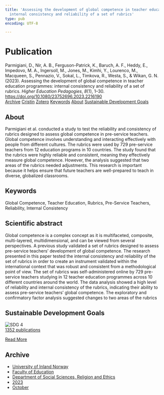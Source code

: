 ```yaml
---
title: 'Assessing the development of global competence in teacher education programmes:
  internal consistency and reliability of a set of rubrics'
type: pub
encoding: UTF-8

---
```

<h1>Publication</h1>
<article id="csl-bib-container-BMM22XHE" class="csl-bib-container">
  <div class="csl-bib-body"> <div class="csl-entry">Parmigiani, D., Nir, A. B., Ferguson-Patrick, K., Baruch, A. F., Heddy, E., Impedovo, M. A., Ingersoll, M., Jones, M., Kimhi, Y., Lourenco, M., Macqueen, S., Pennazio, V., Sokal, L., Timkova, R., Westa, S., &#38; Wikan, G. N. (2023). Assessing the development of global competence in teacher education programmes: internal consistency and reliability of a set of rubrics. <i>Higher Education Pedagogies</i>, <i>8</i>(1), 1–30. <a href="https://doi.org/10.1080/23752696.2023.2216190">https://doi.org/10.1080/23752696.2023.2216190</a></div> </div>
  <div class="csl-bib-buttons">
    <a href="#taxonomy-article-BMM22XHE" alt="archive" class="csl-bib-button">Archive</a>
    <a href="https://app.cristin.no/results/show.jsf?id=2190616" alt="Cristin" class="csl-bib-button">Cristin</a>
    <a href="http://zotero.org/groups/5881554/items/BMM22XHE" alt="Zotero" class="csl-bib-button">Zotero</a>
    <a href="#keywords-article-BMM22XHE" alt="keywords" class="csl-bib-button">Keywords</a>
    <a href="#about-article-BMM22XHE" alt="about_pub" class="csl-bib-button">About</a>
    <a href="#sdg-article-BMM22XHE" alt="sdg" class="csl-bib-button">Sustainable Development Goals</a>
  </div>
  <div id="csl-bib-meta-container-BMM22XHE"></div>
</article>
<div id="csl-bib-meta-BMM22XHE" class="csl-bib-meta">
  <article id="about-article-BMM22XHE" class="about_pub-article">
    <h1>About</h1>
    Parmigiani et al. conducted a study to test the reliability and consistency of rubrics designed to assess global competence in pre-service teachers. Global competence involves understanding and interacting effectively with people from different cultures. The rubrics were used by 729 pre-service teachers from 12 education programs in 10 countries. The study found that the rubrics were highly reliable and consistent, meaning they effectively measure global competence. However, the analysis suggested that two areas of the rubrics needed adjustments. This research is important because it helps ensure that future teachers are well-prepared to teach in diverse, globalized classrooms.
  </article>
  <article id="keywords-article-BMM22XHE" class="keywords-article">
    <h1>Keywords</h1>
    Global Competence, Teacher Education, Rubrics, Pre-Service Teachers, Reliability, Internal Consistency
  </article>
  <article id="abstract-article-BMM22XHE" class="abstract-article">
    <h1>Scientific abstract</h1>
    Global competence is a complex concept as it is multifaceted, composite, multi-layered, multidimensional, and can be viewed from several perspectives. A previous study validated a set of rubrics designed to assess pre-service teachers’ development of global competence. The research presented in this paper tested the internal consistency and reliability of the set of rubrics in order to create an instrument validated within the international context that was robust and consistent from a methodological point of view. The set of rubrics was self-administered online by 729 pre-service teachers studying in 12 teacher education programmes across 10 different countries around the world. The data analysis showed a high level of reliability and internal consistency of the rubrics, indicating their ability to assess pre-service teachers’ global competence. The exploratory and confirmatory factor analysis suggested changes to two areas of the rubrics
  </article>
  <article id="sdg-article-BMM22XHE" class="sdg-article">
    <h1>Sustainable Development Goals</h1>
    <div class="sdg-container"><div id="sdg4" class="sdg">
        <img src="{{< params subfolder >}}images/sdg/sdg04_en.png" class="image" alt="SDG 4">
        <div class="sdg-overlay">
          <a href="{{< params subfolder >}}en/archive/?sdg=4#archive" class="sdg-publication-count"><span>1352</span> publications</a>
          <p><a href="https://sdgs.un.org/goals/goal4" class="sdg-read-more">Read More</a></p>
        </div>
      </div></div>
  </article>
  <article id="taxonomy-article-BMM22XHE" class="taxonomy-article">
    <h1>Archive</h1>
    <ul>
      <li><a href="{{< params subfolder >}}en/archive/?key=3DCRN523">University of Inland Norway</a></li>
      <li><a href="{{< params subfolder >}}en/archive/?key=WYNZA47F">Faculty of Education</a></li>
      <li><a href="{{< params subfolder >}}en/archive/?key=XY7UYWKQ">Department of Social Sciences, Religion and Ethics</a></li>
      <li><a href="{{< params subfolder >}}en/archive/?key=A558FPGR">2023</a></li>
      <li><a href="{{< params subfolder >}}en/archive/?key=8CP8Q2ME">October</a></li>
    </ul>
  </article>
</div>

